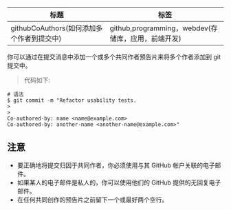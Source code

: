 | 标题                                      | 标签                                               |
| ----------------------------------------- | -------------------------------------------------- |
| githubCoAuthors(如何添加多个作者到提交中) | github,programming，webdev(存储库，应用，前端开发) |

你可以通过在提交消息中添加一个或多个共同作者预告片来将多个作者添加到 git 提交中。

> 代码如下:

```shell
# 语法
$ git commit -m "Refactor usability tests.
>
>
Co-authored-by: name <name@example.com>
Co-authored-by: another-name <another-name@example.com>"
```

## 注意

- 要正确地将提交归因于共同作者，你必须使用与其 GitHub 帐户关联的电子邮件。
- 如果某人的电子邮件是私人的，你可以使用他们的 GitHub 提供的无回复电子邮件。
- 在任何共同创作的预告片之前留下一个或最好两个空行。

